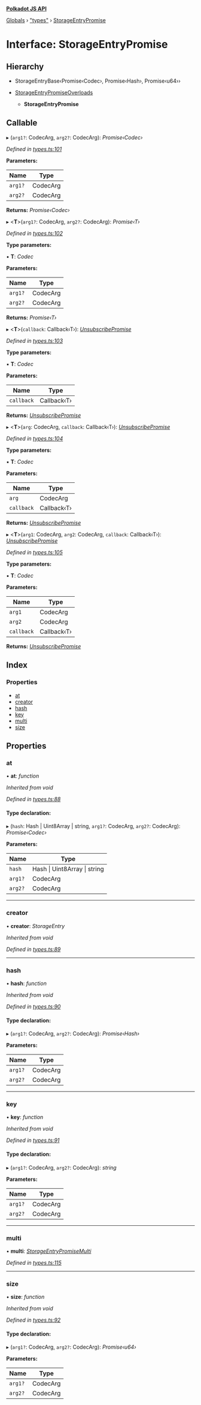 **[Polkadot JS API](../README.md)**

[Globals](../globals.md) › [&quot;types&quot;](../modules/_types_.md) › [StorageEntryPromise](_types_.storageentrypromise.md)

# Interface: StorageEntryPromise

## Hierarchy

* StorageEntryBase‹Promise‹Codec›, Promise‹Hash›, Promise‹u64››

* [StorageEntryPromiseOverloads](_types_.storageentrypromiseoverloads.md)

  * **StorageEntryPromise**

## Callable

▸ (`arg1?`: CodecArg, `arg2?`: CodecArg): *Promise‹Codec›*

*Defined in [types.ts:101](https://github.com/polkadot-js/api/blob/587c988/packages/api/src/types.ts#L101)*

**Parameters:**

Name | Type |
------ | ------ |
`arg1?` | CodecArg |
`arg2?` | CodecArg |

**Returns:** *Promise‹Codec›*

▸ <**T**>(`arg1?`: CodecArg, `arg2?`: CodecArg): *Promise‹T›*

*Defined in [types.ts:102](https://github.com/polkadot-js/api/blob/587c988/packages/api/src/types.ts#L102)*

**Type parameters:**

▪ **T**: *Codec*

**Parameters:**

Name | Type |
------ | ------ |
`arg1?` | CodecArg |
`arg2?` | CodecArg |

**Returns:** *Promise‹T›*

▸ <**T**>(`callback`: Callback‹T›): *[UnsubscribePromise](../modules/_types_.md#unsubscribepromise)*

*Defined in [types.ts:103](https://github.com/polkadot-js/api/blob/587c988/packages/api/src/types.ts#L103)*

**Type parameters:**

▪ **T**: *Codec*

**Parameters:**

Name | Type |
------ | ------ |
`callback` | Callback‹T› |

**Returns:** *[UnsubscribePromise](../modules/_types_.md#unsubscribepromise)*

▸ <**T**>(`arg`: CodecArg, `callback`: Callback‹T›): *[UnsubscribePromise](../modules/_types_.md#unsubscribepromise)*

*Defined in [types.ts:104](https://github.com/polkadot-js/api/blob/587c988/packages/api/src/types.ts#L104)*

**Type parameters:**

▪ **T**: *Codec*

**Parameters:**

Name | Type |
------ | ------ |
`arg` | CodecArg |
`callback` | Callback‹T› |

**Returns:** *[UnsubscribePromise](../modules/_types_.md#unsubscribepromise)*

▸ <**T**>(`arg1`: CodecArg, `arg2`: CodecArg, `callback`: Callback‹T›): *[UnsubscribePromise](../modules/_types_.md#unsubscribepromise)*

*Defined in [types.ts:105](https://github.com/polkadot-js/api/blob/587c988/packages/api/src/types.ts#L105)*

**Type parameters:**

▪ **T**: *Codec*

**Parameters:**

Name | Type |
------ | ------ |
`arg1` | CodecArg |
`arg2` | CodecArg |
`callback` | Callback‹T› |

**Returns:** *[UnsubscribePromise](../modules/_types_.md#unsubscribepromise)*

## Index

### Properties

* [at](_types_.storageentrypromise.md#at)
* [creator](_types_.storageentrypromise.md#creator)
* [hash](_types_.storageentrypromise.md#hash)
* [key](_types_.storageentrypromise.md#key)
* [multi](_types_.storageentrypromise.md#multi)
* [size](_types_.storageentrypromise.md#size)

## Properties

###  at

• **at**: *function*

*Inherited from void*

*Defined in [types.ts:88](https://github.com/polkadot-js/api/blob/587c988/packages/api/src/types.ts#L88)*

#### Type declaration:

▸ (`hash`: Hash | Uint8Array | string, `arg1?`: CodecArg, `arg2?`: CodecArg): *Promise‹Codec›*

**Parameters:**

Name | Type |
------ | ------ |
`hash` | Hash &#124; Uint8Array &#124; string |
`arg1?` | CodecArg |
`arg2?` | CodecArg |

___

###  creator

• **creator**: *StorageEntry*

*Inherited from void*

*Defined in [types.ts:89](https://github.com/polkadot-js/api/blob/587c988/packages/api/src/types.ts#L89)*

___

###  hash

• **hash**: *function*

*Inherited from void*

*Defined in [types.ts:90](https://github.com/polkadot-js/api/blob/587c988/packages/api/src/types.ts#L90)*

#### Type declaration:

▸ (`arg1?`: CodecArg, `arg2?`: CodecArg): *Promise‹Hash›*

**Parameters:**

Name | Type |
------ | ------ |
`arg1?` | CodecArg |
`arg2?` | CodecArg |

___

###  key

• **key**: *function*

*Inherited from void*

*Defined in [types.ts:91](https://github.com/polkadot-js/api/blob/587c988/packages/api/src/types.ts#L91)*

#### Type declaration:

▸ (`arg1?`: CodecArg, `arg2?`: CodecArg): *string*

**Parameters:**

Name | Type |
------ | ------ |
`arg1?` | CodecArg |
`arg2?` | CodecArg |

___

###  multi

• **multi**: *[StorageEntryPromiseMulti](_types_.storageentrypromisemulti.md)*

*Defined in [types.ts:115](https://github.com/polkadot-js/api/blob/587c988/packages/api/src/types.ts#L115)*

___

###  size

• **size**: *function*

*Inherited from void*

*Defined in [types.ts:92](https://github.com/polkadot-js/api/blob/587c988/packages/api/src/types.ts#L92)*

#### Type declaration:

▸ (`arg1?`: CodecArg, `arg2?`: CodecArg): *Promise‹u64›*

**Parameters:**

Name | Type |
------ | ------ |
`arg1?` | CodecArg |
`arg2?` | CodecArg |
